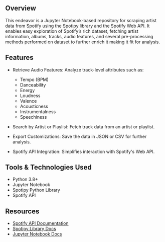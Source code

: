  ## Overview 
This endeavor is a Jupyter Notebook-based repository for scraping artist data from Spotify using the Spotipy library and the Spotify Web API. It enables easy exploration of Spotify’s rich dataset, fetching artist information, albums, tracks, audio features, and several pre-processing methods performed on dataset to further enrich it making it fit for analysis.
 
## Features
- Retrieve Audio Features: Analyze track-level attributes such as:
    - Tempo (BPM) 
    - Danceability 
    - Energy 
    - Loudness
    - Valence
    - Acousticness
    - Instrumentalness
    - Speechiness
      
- Search by Artist or Playlist: Fetch track data from an artist or playlist. 
- Export Customizations: Save the data in JSON or CSV for further analysis.
- Spotify API Integration: Simplifies interaction with Spotify's Web API.

## Tools & Technologies Used
- Python 3.8+
- Jupyter Notebook
- Spotipy Python Library 
- Spotify API

## Resources
- [Spotify API Documentation](https://developer.spotify.com/documentation/web-api)
- [Spotipy Library Docs](https://spotipy.readthedocs.io/en/2.19.0/)
- [Jupyter Notebook Docs](https://jupyter-notebook.readthedocs.io/en/stable/)
